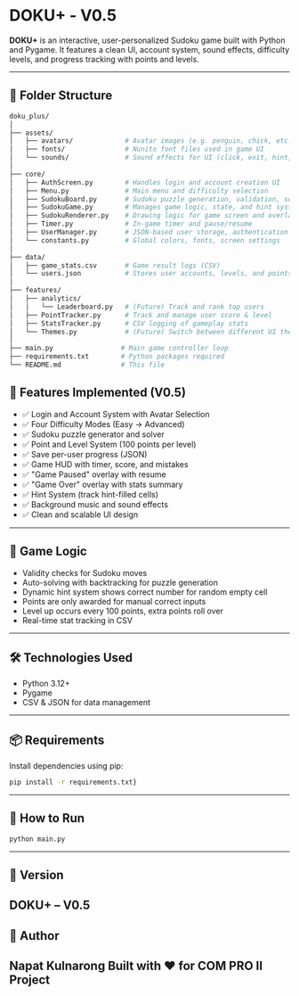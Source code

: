 # DOKU+ - V0.5

**DOKU+** is an interactive, user-personalized Sudoku game built with Python and Pygame. It features a clean UI, account system, sound effects, difficulty levels, and progress tracking with points and levels.

---

## 📁 Folder Structure

```bash
doku_plus/
│
├── assets/
│   ├── avatars/             # Avatar images (e.g. penguin, chick, etc.)
│   ├── fonts/               # Nunito font files used in game UI
│   └── sounds/              # Sound effects for UI (click, exit, hint, level-up)
│
├── core/
│   ├── AuthScreen.py        # Handles login and account creation UI
│   ├── Menu.py              # Main menu and difficulty selection
│   ├── SudokuBoard.py       # Sudoku puzzle generation, validation, solving
│   ├── SudokuGame.py        # Manages game logic, state, and hint system
│   ├── SudokuRenderer.py    # Drawing logic for game screen and overlays
│   ├── Timer.py             # In-game timer and pause/resume
│   ├── UserManager.py       # JSON-based user storage, authentication
│   └── constants.py         # Global colors, fonts, screen settings
│
├── data/
│   ├── game_stats.csv       # Game result logs (CSV)
│   └── users.json           # Stores user accounts, levels, and points
│
├── features/
│   ├── analytics/
│   │   └── Leaderboard.py   # (Future) Track and rank top users
│   ├── PointTracker.py      # Track and manage user score & level
│   ├── StatsTracker.py      # CSV logging of gameplay stats
│   └── Themes.py            # (Future) Switch between different UI themes
│
├── main.py                 # Main game controller loop
├── requirements.txt        # Python packages required
└── README.md               # This file
```

## 🔑 Features Implemented (V0.5)

- ✅ Login and Account System with Avatar Selection
- ✅ Four Difficulty Modes (Easy → Advanced)
- ✅ Sudoku puzzle generator and solver
- ✅ Point and Level System (100 points per level)
- ✅ Save per-user progress (JSON)
- ✅ Game HUD with timer, score, and mistakes
- ✅ "Game Paused" overlay with resume
- ✅ "Game Over" overlay with stats summary
- ✅ Hint System (track hint-filled cells)
- ✅ Background music and sound effects
- ✅ Clean and scalable UI design

---

## 🧠 Game Logic

- Validity checks for Sudoku moves
- Auto-solving with backtracking for puzzle generation
- Dynamic hint system shows correct number for random empty cell
- Points are only awarded for manual correct inputs
- Level up occurs every 100 points, extra points roll over
- Real-time stat tracking in CSV

---

## 🛠️ Technologies Used

- Python 3.12+
- Pygame
- CSV & JSON for data management

---

## 📦 Requirements

Install dependencies using pip:

```bash
pip install -r requirements.txt}
```
---

## 🚀 How to Run

```bash
python main.py
```
---

## 📌 Version
DOKU+ – V0.5
---

## 🙌 Author
Napat Kulnarong
Built with ❤️ for COM PRO II Project
---

